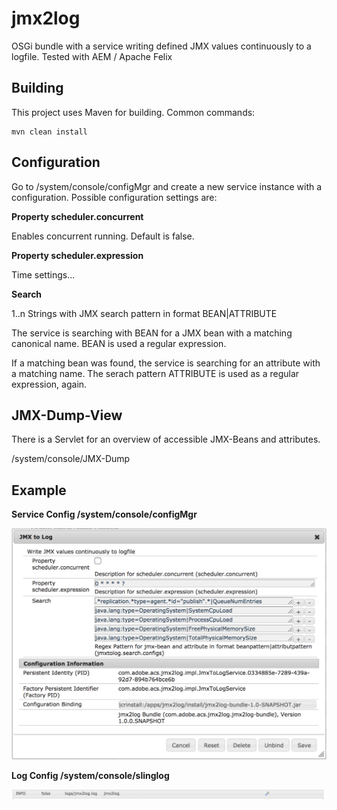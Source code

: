 jmx2log
========

OSGi bundle with a service writing defined JMX values continuously to a logfile. Tested with AEM / Apache Felix

Building
--------

This project uses Maven for building. Common commands:

    mvn clean install

Configuration
--------

Go to /system/console/configMgr and create a new service instance with a configuration. Possible configuration settings are:

**Property scheduler.concurrent**

Enables concurrent running. Default is false. 

**Property scheduler.expression**

Time settings...

**Search**

1..n Strings with JMX search pattern in format BEAN|ATTRIBUTE

The service is searching with BEAN for a JMX bean with a matching canonical name. BEAN is used a regular expression.

If a matching bean was found, the service is searching for an attribute with a matching name. The serach pattern ATTRIBUTE is used as a regular expression, again.

JMX-Dump-View
--------

There is a Servlet for an overview of accessible JMX-Beans and attributes.

/system/console/JMX-Dump

Example
--------

**Service Config /system/console/configMgr**

![Service Config](/doc/config.png)

**Log Config /system/console/slinglog**

![Log Config](/doc/log-config.png)

